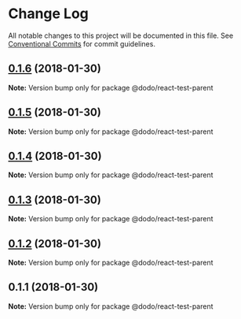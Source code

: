 # Change Log

All notable changes to this project will be documented in this file.
See [Conventional Commits](https://conventionalcommits.org) for commit guidelines.

<a name="0.1.6"></a>
## [0.1.6](https://bitbucket.isobaraustralia.com/scm/~adrian.bonnici/dodo-packages-monorepo/compare/@dodo/react-test-parent@0.1.5...@dodo/react-test-parent@0.1.6) (2018-01-30)




**Note:** Version bump only for package @dodo/react-test-parent

<a name="0.1.5"></a>
## [0.1.5](https://bitbucket.isobaraustralia.com/scm/~adrian.bonnici/dodo-packages-monorepo/compare/@dodo/react-test-parent@0.1.4...@dodo/react-test-parent@0.1.5) (2018-01-30)




**Note:** Version bump only for package @dodo/react-test-parent

<a name="0.1.4"></a>
## [0.1.4](https://bitbucket.isobaraustralia.com/scm/~adrian.bonnici/dodo-packages-monorepo/compare/@dodo/react-test-parent@0.1.3...@dodo/react-test-parent@0.1.4) (2018-01-30)




**Note:** Version bump only for package @dodo/react-test-parent

<a name="0.1.3"></a>
## [0.1.3](https://bitbucket.isobaraustralia.com/scm/~adrian.bonnici/dodo-packages-monorepo/compare/@dodo/react-test-parent@0.1.2...@dodo/react-test-parent@0.1.3) (2018-01-30)




**Note:** Version bump only for package @dodo/react-test-parent

<a name="0.1.2"></a>
## [0.1.2](https://bitbucket.isobaraustralia.com/scm/~adrian.bonnici/dodo-packages-monorepo/compare/@dodo/react-test-parent@0.1.1...@dodo/react-test-parent@0.1.2) (2018-01-30)




**Note:** Version bump only for package @dodo/react-test-parent

<a name="0.1.1"></a>
## 0.1.1 (2018-01-30)




**Note:** Version bump only for package @dodo/react-test-parent
